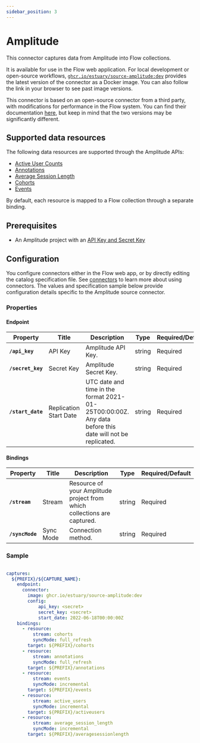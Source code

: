 ```yaml
---
sidebar_position: 3
---
```


# Amplitude

This connector captures data from Amplitude into Flow collections.

It is available for use in the Flow web application. For local development or open-source workflows, [`ghcr.io/estuary/source-amplitude:dev`](https://ghcr.io/estuary/source-amplitude:dev) provides the latest version of the connector as a Docker image. You can also follow the link in your browser to see past image versions.

This connector is based on an open-source connector from a third party, with modifications for performance in the Flow system.
You can find their documentation [here](https://docs.airbyte.com/integrations/sources/amplitude/),
but keep in mind that the two versions may be significantly different.

## Supported data resources

The following data resources are supported through the Amplitude APIs:

* [Active User Counts](https://developers.amplitude.com/docs/dashboard-rest-api#active-and-new-user-counts)
* [Annotations](https://developers.amplitude.com/docs/chart-annotations-api#get-all-annotations)
* [Average Session Length](https://developers.amplitude.com/docs/dashboard-rest-api#average-session-length)
* [Cohorts](https://developers.amplitude.com/docs/behavioral-cohorts-api#listing-all-cohorts)
* [Events](https://developers.amplitude.com/docs/export-api#export-api---export-your-projects-event-data)

By default, each resource is mapped to a Flow collection through a separate binding.

## Prerequisites

* An Amplitude project with an [API Key and Secret Key](https://help.amplitude.com/hc/en-us/articles/360058073772-Create-and-manage-organizations-and-projects)

## Configuration

You configure connectors either in the Flow web app, or by directly editing the catalog specification file.
See [connectors](../../../concepts/connectors.md#using-connectors) to learn more about using connectors. The values and specification sample below provide configuration details specific to the Amplitude source connector.

### Properties

#### Endpoint

| Property | Title | Description | Type | Required/Default |
|---|---|---|---|---|
| **`/api_key`** | API Key | Amplitude API Key. | string | Required |
| **`/secret_key`** | Secret Key | Amplitude Secret Key. | string | Required |
| **`/start_date`** | Replication Start Date | UTC date and time in the format 2021-01-25T00:00:00Z. Any data before this date will not be replicated. | string | Required |

#### Bindings

| Property | Title | Description | Type | Required/Default |
|---|---|---|---|---|
| **`/stream`** | Stream | Resource of your Amplitude project from which collections are captured. | string | Required |
| **`/syncMode`** | Sync Mode | Connection method. | string | Required |

### Sample

```yaml

captures:
  ${PREFIX}/${CAPTURE_NAME}:
    endpoint:
      connector:
        image: ghcr.io/estuary/source-amplitude:dev
        config:
            api_key: <secret>
            secret_key: <secret>
            start_date: 2022-06-18T00:00:00Z
    bindings:
      - resource:
          stream: cohorts
          syncMode: full_refresh
        target: ${PREFIX}/cohorts
      - resource:
          stream: annotations
          syncMode: full_refresh
        target: ${PREFIX}/annotations
      - resource:
          stream: events
          syncMode: incremental
        target: ${PREFIX}/events
      - resource:
          stream: active_users
          syncMode: incremental
        target: ${PREFIX}/activeusers
      - resource:
          stream: average_session_length
          syncMode: incremental
        target: ${PREFIX}/averagesessionlength
```